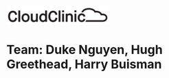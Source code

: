 <img src="./CloudClinic_Logo.svg" width="240"/>

# Team: Duke Nguyen, Hugh Greethead, Harry Buisman
